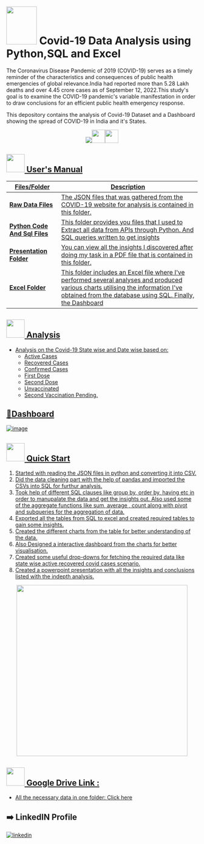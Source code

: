 # <img src=https://user-images.githubusercontent.com/79499162/202837296-96d98ffd-4fbf-4445-9cec-1c5571081310.png width="80"  height="100" > Covid-19 Data Analysis using Python,SQL and Excel



The Coronavirus Disease Pandemic of 2019 (COVID-19) serves as a timely reminder of the characteristics and consequences of public health emergencies of global relevance.India had reported more than 5.28 Lakh deaths and over 4.45 crore cases as of September 12, 2022.This study's goal is to examine the COVID-19 pandemic's variable manifestation in order to draw conclusions for an efficient public health emergency response.
<br>

This depository contains the analysis of Covid-19 Dataset and a Dashboard showing the spread of COVID-19 in India and it's States.
<br>

<p align="center"><a href="https://www.python.org/"><img src= https://forthebadge.com/images/badges/made-with-python.svg><img  height = "35" src="https://img.shields.io/badge/Microsoft%20SQL%20Server-CC2927?style=for-the-badge&logo=microsoft%20sql%20server&logoColor=white"><img height = "35" src = "https://img.shields.io/badge/Microsoft_Excel-217346?style=for-the-badge&logo=microsoft-excel&logoColor=white"></p>


##  <img src="https://user-images.githubusercontent.com/106439762/181935629-b3c47bd3-77fb-4431-a11c-ff8ba0942b63.gif" width="48" height="48"> **User's Manual**

| Files/Folder| Description |
| ------------- | ------------- |
| **Raw Data Files** | The JSON files that was gathered from the COVID-19 website for analysis is contained in this folder. |
| **Python Code And Sql Files** | This folder provides you files that I used to Extract all data from APIs through Python. And SQL queries written to get insights |
| **Presentation Folder**  | You can view all the insights I discovered after doing my task in a PDF file that is contained in this folder. |
| **Excel Folder**  | This folder includes an Excel file where I've performed several analyses and produced various charts utilising the information I've obtained from the database using SQL. Finally, the Dashboard |


##  <img src=https://user-images.githubusercontent.com/106439762/178428775-03d67679-9aa4-4b08-91e9-6eb6ed8faf66.gif  width="48" height="48"> **Analysis**

- Analysis on the Covid-19 State wise and Date wise based on:  
    - Active Cases
    - Recovered Cases 
    - Confirmed Cases
    - First Dose
    - Second Dose
    - Unvaccinated
    - Second Vaccination Pending.
    
## :page_with_curl:Dashboard

![image](https://user-images.githubusercontent.com/79499162/202649444-808c89c0-266a-435b-a6c8-e05572f4d8f6.png)


## <img src="https://user-images.githubusercontent.com/106439762/181937125-2a4b22a3-f8a9-4226-bbd3-df972f9dbbc4.gif" width="48" height="48" > Quick Start

1. Started with reading the JSON files in python and converting it into CSV.
2. Did the data cleaning part with the help of pandas and imported the CSVs into SQL for furthur analysis.
3. Took help of different SQL clauses like group by, order by, having etc in order to manupalate the data and get the insights out. Also used some of the aggregate functions like sum, average , count along with pivot and subqueries for the aggregation of data.
4. Exported all the tables from SQL to excel and created required tables to gain some insights.
5. Created the different charts from the table for better understanding of the data.
6. Also Designed a interactive dashboard from the charts for better visualisation.    
7. Created some useful drop-downs for fetching the required data like state wise active,recovered covid cases scenario. 
8. Created a powerpoint presentation with all the insights and conclusions listed with the indepth analysis.
    

<p align="center"><img src="https://user-images.githubusercontent.com/79499162/202651096-c69cd77a-c639-4e1e-be0d-b43bac1e8fff.png" width="450" height="450"/>


<br>

## <img src=https://user-images.githubusercontent.com/106439762/178810087-8f7f8272-0cb8-40cb-a14c-be475569cf7d.gif width="48" height="48"> Google Drive Link :

- All the necessary data in one folder: [Click here](https://drive.google.com/drive/folders/1IXP5HiZl7vmne8104wTzrfVQBtsNddwV?usp=share_link)


##  :arrow_right: LinkedIN Profile

[![linkedin](https://img.shields.io/badge/linkedin-0A66C2?style=for-the-badge&logo=linkedin&logoColor=white)](https://www.linkedin.com/in/dipanjan-maity/)

    


